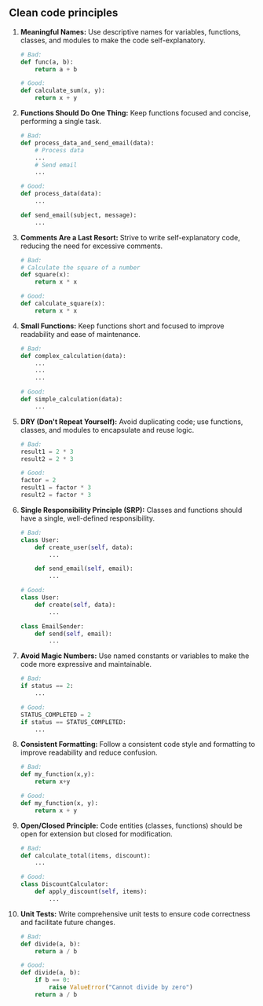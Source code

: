 ## Clean code principles

1. **Meaningful Names:**
   Use descriptive names for variables, functions, classes, and modules to make the code self-explanatory.

   ```python
   # Bad:
   def func(a, b):
       return a + b

   # Good:
   def calculate_sum(x, y):
       return x + y
   ```

2. **Functions Should Do One Thing:**
   Keep functions focused and concise, performing a single task.

   ```python
   # Bad:
   def process_data_and_send_email(data):
       # Process data
       ...
       # Send email
       ...

   # Good:
   def process_data(data):
       ...

   def send_email(subject, message):
       ...
   ```

3. **Comments Are a Last Resort:**
   Strive to write self-explanatory code, reducing the need for excessive comments.

   ```python
   # Bad:
   # Calculate the square of a number
   def square(x):
       return x * x

   # Good:
   def calculate_square(x):
       return x * x
   ```

4. **Small Functions:**
   Keep functions short and focused to improve readability and ease of maintenance.

   ```python
   # Bad:
   def complex_calculation(data):
       ...
       ...
       ...

   # Good:
   def simple_calculation(data):
       ...
   ```

5. **DRY (Don't Repeat Yourself):**
   Avoid duplicating code; use functions, classes, and modules to encapsulate and reuse logic.

   ```python
   # Bad:
   result1 = 2 * 3
   result2 = 2 * 3

   # Good:
   factor = 2
   result1 = factor * 3
   result2 = factor * 3
   ```

6. **Single Responsibility Principle (SRP):**
   Classes and functions should have a single, well-defined responsibility.

   ```python
   # Bad:
   class User:
       def create_user(self, data):
           ...

       def send_email(self, email):
           ...

   # Good:
   class User:
       def create(self, data):
           ...

   class EmailSender:
       def send(self, email):
           ...
   ```

7. **Avoid Magic Numbers:**
   Use named constants or variables to make the code more expressive and maintainable.

   ```python
   # Bad:
   if status == 2:
       ...

   # Good:
   STATUS_COMPLETED = 2
   if status == STATUS_COMPLETED:
       ...
   ```

8. **Consistent Formatting:**
   Follow a consistent code style and formatting to improve readability and reduce confusion.

   ```python
   # Bad:
   def my_function(x,y):
       return x+y

   # Good:
   def my_function(x, y):
       return x + y
   ```

9. **Open/Closed Principle:**
   Code entities (classes, functions) should be open for extension but closed for modification.

   ```python
   # Bad:
   def calculate_total(items, discount):
       ...

   # Good:
   class DiscountCalculator:
       def apply_discount(self, items):
           ...
   ```

10. **Unit Tests:**
    Write comprehensive unit tests to ensure code correctness and facilitate future changes.

    ```python
    # Bad:
    def divide(a, b):
        return a / b

    # Good:
    def divide(a, b):
        if b == 0:
            raise ValueError("Cannot divide by zero")
        return a / b
    ```
